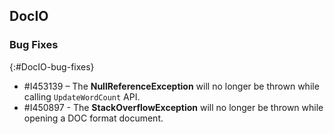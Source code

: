 ## DocIO

### Bug Fixes
{:#DocIO-bug-fixes}

* \#I453139 – The **NullReferenceException** will no longer be thrown while calling `UpdateWordCount` API.
* \#I450897 - The **StackOverflowException** will no longer be thrown while opening a DOC format document.